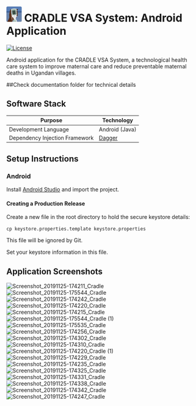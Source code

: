 # <img src="readme-img/logo.png" width=40> CRADLE VSA System: Android Application

[![License](https://img.shields.io/github/license/Cradle-VSA/cradle-mobile)](https://github.com/Cradle-VSA/cradle-mobile/blob/master/LICENCE)

Android application for the CRADLE VSA System, a technological health care system to improve maternal care and reduce preventable maternal deaths in Ugandan villages.

##Check documentation folder for technical details

## Software Stack

| Purpose | Technology |
| --- | --- |
| Development Language | Android (Java) |
| Dependency Injection Framework | [Dagger](https://dagger.dev/) |

## Setup Instructions

### Android

Install [Android Studio](https://developer.android.com/studio/) and import the project.

#### Creating a Production Release

Create a new file in the root directory to hold the secure keystore details:
```shell
cp keystore.properties.template keystore.properties
```

This file will be ignored by Git.

Set your keystore information in this file.

## Application Screenshots

![Screenshot_20191125-174211_Cradle](https://user-images.githubusercontent.com/25393450/69906502-62561280-1379-11ea-8643-06d3b25b14a8.jpg)
![Screenshot_20191125-175544_Cradle](https://user-images.githubusercontent.com/25393450/69906506-65e99980-1379-11ea-88ff-2691a9df0374.jpg)
![Screenshot_20191125-174242_Cradle](https://user-images.githubusercontent.com/25393450/69906515-8d406680-1379-11ea-9046-bc66861bdbd4.jpg)
![Screenshot_20191125-174220_Cradle](https://user-images.githubusercontent.com/25393450/69906516-8d406680-1379-11ea-8b29-61177269f864.jpg)
![Screenshot_20191125-174215_Cradle](https://user-images.githubusercontent.com/25393450/69906517-8d406680-1379-11ea-8381-d0a8fa75a142.jpg)
![Screenshot_20191125-175544_Cradle (1)](https://user-images.githubusercontent.com/25393450/69906518-8d406680-1379-11ea-9325-66c4574cf5af.jpg)
![Screenshot_20191125-175535_Cradle](https://user-images.githubusercontent.com/25393450/69906520-8dd8fd00-1379-11ea-9c1b-fee2df587e44.jpg)
![Screenshot_20191125-174256_Cradle](https://user-images.githubusercontent.com/25393450/69906522-929db100-1379-11ea-8e9c-d1e561b9a585.jpg)
![Screenshot_20191125-174302_Cradle](https://user-images.githubusercontent.com/25393450/69906523-929db100-1379-11ea-88a6-b32dba278016.jpg)
![Screenshot_20191125-174310_Cradle](https://user-images.githubusercontent.com/25393450/69906524-929db100-1379-11ea-89bc-faf141a6ecd3.jpg)
![Screenshot_20191125-174220_Cradle (1)](https://user-images.githubusercontent.com/25393450/69906525-929db100-1379-11ea-882a-12ed866dfe78.jpg)
![Screenshot_20191125-174229_Cradle](https://user-images.githubusercontent.com/25393450/69906526-929db100-1379-11ea-8426-03384442a68a.jpg)
![Screenshot_20191125-174235_Cradle](https://user-images.githubusercontent.com/25393450/69906527-93364780-1379-11ea-9a37-9fae2024dab9.jpg)
![Screenshot_20191125-174325_Cradle](https://user-images.githubusercontent.com/25393450/69906529-96c9ce80-1379-11ea-82f1-04de0ba381db.jpg)
![Screenshot_20191125-174331_Cradle](https://user-images.githubusercontent.com/25393450/69906530-97626500-1379-11ea-8f09-05f12190ef35.jpg)
![Screenshot_20191125-174338_Cradle](https://user-images.githubusercontent.com/25393450/69906531-97626500-1379-11ea-9a35-e76720e4f848.jpg)
![Screenshot_20191125-174342_Cradle](https://user-images.githubusercontent.com/25393450/69906532-97626500-1379-11ea-9124-60b5f8ae3ae0.jpg)
![Screenshot_20191125-174247_Cradle](https://user-images.githubusercontent.com/25393450/69906533-97626500-1379-11ea-9bd7-90c94b127e6e.jpg)
